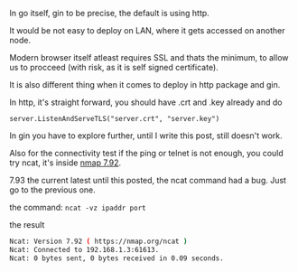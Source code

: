 In go itself, gin to be precise, the default is using http.  

It would be not easy to deploy on LAN, where it gets accessed on another node.  

Modern browser itself atleast requires SSL and thats the minimum, to allow us to procceed (with risk, as it is self signed certificate).  

It is also different thing when it comes to deploy in http package and gin.  

In http, it's straight forward, you should have .crt and .key already and do

`server.ListenAndServeTLS("server.crt", "server.key")`  

In gin you have to explore further, until I write this post, still doesn't work.

Also for the connectivity test if the ping or telnet is not enough, you could try ncat, it's inside [nmap 7.92](https://stackoverflow.com/questions/63588254/how-to-set-up-an-https-server-with-a-self-signed-certificate-in-golang).  

7.93 the current latest until this posted, the ncat command had a bug. Just go to the previous one.  

the command: `ncat -vz ipaddr port`

the result  

```.sh
Ncat: Version 7.92 ( https://nmap.org/ncat )
Ncat: Connected to 192.168.1.3:61613.
Ncat: 0 bytes sent, 0 bytes received in 0.09 seconds.
```
